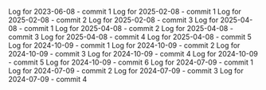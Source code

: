 Log for 2023-06-08 - commit 1
Log for 2025-02-08 - commit 1
Log for 2025-02-08 - commit 2
Log for 2025-02-08 - commit 3
Log for 2025-04-08 - commit 1
Log for 2025-04-08 - commit 2
Log for 2025-04-08 - commit 3
Log for 2025-04-08 - commit 4
Log for 2025-04-08 - commit 5
Log for 2024-10-09 - commit 1
Log for 2024-10-09 - commit 2
Log for 2024-10-09 - commit 3
Log for 2024-10-09 - commit 4
Log for 2024-10-09 - commit 5
Log for 2024-10-09 - commit 6
Log for 2024-07-09 - commit 1
Log for 2024-07-09 - commit 2
Log for 2024-07-09 - commit 3
Log for 2024-07-09 - commit 4
